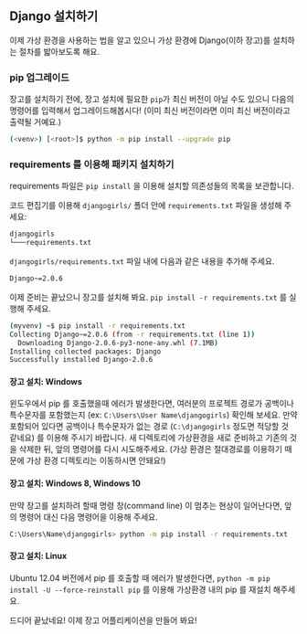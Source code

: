 ## Django 설치하기

이제 가상 환경을 사용하는 법을 알고 있으니 가상 환경에 Django(이하 장고)를 설치하는 절차를
밟아보도록 해요.

### pip 업그레이드

장고를 설치하기 전에, 장고 설치에 필요한 `pip`가 최신 버전이 아닐 수도 있으니 다음의
명령어를 입력해서 업그레이드해봅시다! (이미 최신 버전이라면 이미 최신 버전이라고 출력될
거예요.)

``` bash
(<venv>) [<root>]$ python -m pip install --upgrade pip
```

### requirements 를 이용해 패키지 설치하기

requirements 파일은 `pip install` 을 이용해 설치할 의존성들의 목록을 보관합니다.

코드 편집기를 이용해 `djangogirls/` 폴더 안에 `requirements.txt` 파일을 생성해 주세요:

``` txt
djangogirls
└───requirements.txt
```

`djangogirls/requirements.txt` 파일 내에 다음과 같은 내용을 추가해 주세요.

``` txt
Django~=2.0.6
```

이제 준비는 끝났으니 장고를 설치해 봐요. `pip install -r requirements.txt` 를 실행해 주세요.

``` bash
(myvenv) ~$ pip install -r requirements.txt
Collecting Django~=2.0.6 (from -r requirements.txt (line 1))
  Downloading Django-2.0.6-py3-none-any.whl (7.1MB)
Installing collected packages: Django
Successfully installed Django-2.0.6
```

#### 장고 설치: Windows

윈도우에서 pip 를 호출했을때 에러가 발생한다면, 여러분의 프로젝트 경로가 공백이나 특수문자를
포함했는지 (ex: `C:\Users\User Name\djangogirls`) 확인해 보세요. 만약 포함되어 있다면
공백이나 특수문자가 없는 경로 (`C:\djangogirls` 정도면 적당할 것 같네요) 를 이용해 주시기
바랍니다. 새 디렉토리에 가상환경을 새로 준비하고 기존의 것을 삭제한 뒤, 앞의 명령어를 다시
시도해주세요. (가상 환경은 절대경로를 이용하기 때문에 가상 환경 디렉토리는 이동하시면
안돼요!)

#### 장고 설치: Windows 8, Windows 10

만약 장고를 설치하려 할때 명령 창(command line) 이 멈추는 현상이 일어난다면,
앞의 명령어 대신 다음 명령어을 이용해 주세요.

```bash
C:\Users\Name\djangogirls> python -m pip install -r requirements.txt
```

#### 장고 설치: Linux

Ubuntu 12.04 버전에서 pip 를 호출할 때 에러가 발생한다면,
`python -m pip install -U --force-reinstall pip` 를 이용해 가상환경 내의 pip 를
재설치 해주세요.

드디어 끝났네요! 이제 장고 어플리케이션을 만들어 봐요!